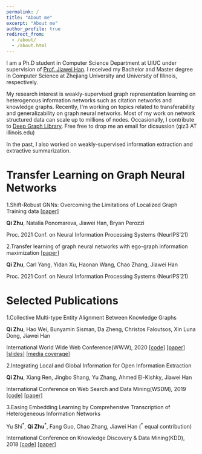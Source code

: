 ```yaml
---
permalink: /
title: "About me"
excerpt: "About me"
author_profile: true
redirect_from: 
  - /about/
  - /about.html
---
```


I am a Ph.D student in Computer Science Department at UIUC under supervision of [Prof. Jiawei Han](http://hanj.cs.illinois.edu/). I received my Bachelor and Master degree in Computer Science at Zhejiang University and University of Illinois, respectively.  

My research interest is weakly-supervised graph representation learning on heterogenous information networks such as citation networks and knowledge graphs. Recently, I'm working on topics related to transferability and generalizability on graph neural networks. Most of my work on network structured data can scale up to millions of nodes. 
Occasionally, I contribute to [Deep Graph Library](https://www.dgl.ai/). Free free to drop me an email for dicsussion (qiz3 AT illinois.edu)

In the past, I also worked on weakly-supervised information extraction and extractive summarization.


Transfer Learning on Graph Neural Networks
======
1.Shift-Robust GNNs: Overcoming the Limitations of Localized Graph Training data [[paper]](https://arxiv.org/pdf/2108.01099.pdf)

**Qi Zhu**, Natalia Ponomareva, Jiawei Han, Bryan Perozzi 

Proc. 2021 Conf. on Neural Information Processing Systems (NeurIPS’21)

2.Transfer learning of graph neural networks with ego-graph information maximization [[paper]](https://arxiv.org/pdf/2009.05204.pdf)

**Qi Zhu**, Carl Yang, Yidan Xu, Haonan Wang, Chao Zhang, Jiawei Han 

Proc. 2021 Conf. on Neural Information Processing Systems (NeurIPS’21)

Selected Publications
======
1.Collective Multi-type Entity Alignment Between Knowledge Graphs


**Qi Zhu**, Hao Wei, Bunyamin Sisman, Da Zheng, Christos Faloutsos, Xin Luna Dong, Jiawei Han 

International World Wide Web Conference(WWW), 2020 [[code]](https://github.com/GentleZhu/CG-MuAlign) [[paper]](https://gentlezhu.github.io/files/CollectiveLinkage.pdf) [[slides]](https://gentlezhu.github.io/files/CG_MuAlign_slides.pdf) [[media coverage]](https://venturebeat.com/2020/03/19/amazon-researchers-knowledge-graph-performance/)

2.Integrating Local and Global Information for Open Information Extraction

**Qi Zhu**, Xiang Ren, Jingbo Shang, Yu Zhang, Ahmed El-Kishky, Jiawei Han

International Conference on Web Search and Data Mining(WSDM), 2019 [[code]](https://github.com/GentleZhu/ReMine) [[paper]](https://dl.acm.org/doi/pdf/10.1145/3289600.3291030)

3.Easing Embedding Learning by Comprehensive Transcription of Heterogeneous Information Networks

Yu Shi<sup>\*</sup>, **Qi Zhu**<sup>\*</sup>, Fang Guo, Chao Zhang, Jiawei Han (<sup>\*</sup> equal contribution)

International Conference on Knowledge Discovery & Data Mining(KDD), 2018 [[code]](https://github.com/GentleZhu/HEER) [[paper]](https://dl.acm.org/doi/pdf/10.1145/3219819.3220006)
